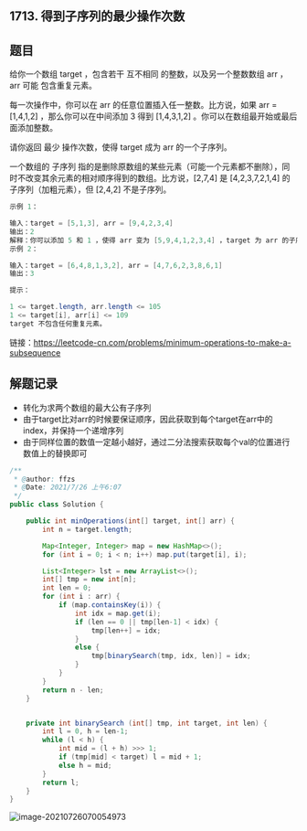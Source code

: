 ## 1713. 得到子序列的最少操作次数

## 题目

给你一个数组 target ，包含若干 互不相同 的整数，以及另一个整数数组 arr ，arr 可能 包含重复元素。

每一次操作中，你可以在 arr 的任意位置插入任一整数。比方说，如果 arr = [1,4,1,2] ，那么你可以在中间添加 3 得到 [1,4,3,1,2] 。你可以在数组最开始或最后面添加整数。

请你返回 最少 操作次数，使得 target 成为 arr 的一个子序列。

一个数组的 子序列 指的是删除原数组的某些元素（可能一个元素都不删除），同时不改变其余元素的相对顺序得到的数组。比方说，[2,7,4] 是 [4,2,3,7,2,1,4] 的子序列（加粗元素），但 [2,4,2] 不是子序列。

 

```java
示例 1：

输入：target = [5,1,3], arr = [9,4,2,3,4]
输出：2
解释：你可以添加 5 和 1 ，使得 arr 变为 [5,9,4,1,2,3,4] ，target 为 arr 的子序列。
示例 2：

输入：target = [6,4,8,1,3,2], arr = [4,7,6,2,3,8,6,1]
输出：3
```



```java
提示：

1 <= target.length, arr.length <= 105
1 <= target[i], arr[i] <= 109
target 不包含任何重复元素。
```


链接：https://leetcode-cn.com/problems/minimum-operations-to-make-a-subsequence

## 解题记录

+ 转化为求两个数组的最大公有子序列
+ 由于target比对arr的时候要保证顺序，因此获取到每个target在arr中的index，并保持一个递增序列
+ 由于同样位置的数值一定越小越好，通过二分法搜索获取每个val的位置进行数值上的替换即可

```java
/**
 * @author: ffzs
 * @Date: 2021/7/26 上午6:07
 */
public class Solution {

    public int minOperations(int[] target, int[] arr) {
        int n = target.length;

        Map<Integer, Integer> map = new HashMap<>();
        for (int i = 0; i < n; i++) map.put(target[i], i);

        List<Integer> lst = new ArrayList<>();
        int[] tmp = new int[n];
        int len = 0;
        for (int i : arr) {
            if (map.containsKey(i)) {
                int idx = map.get(i);
                if (len == 0 || tmp[len-1] < idx) {
                    tmp[len++] = idx;
                }
                else {
                    tmp[binarySearch(tmp, idx, len)] = idx;
                }
            }
        }
        return n - len;
    }


    private int binarySearch (int[] tmp, int target, int len) {
        int l = 0, h = len-1;
        while (l < h) {
            int mid = (l + h) >>> 1;
            if (tmp[mid] < target) l = mid + 1;
            else h = mid;
        }
        return l;
    }
}
```



![image-20210726070054973](https://gitee.com/ffzs/picture_go/raw/master/img/image-20210726070054973.png)